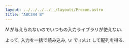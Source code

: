 ```yaml
---
layout: ../../../../../layouts/Procon.astro
title: "ABC344 B"
---
```

$N$ が与えられないのでいつもの入力ライブラリが使えない.

よって, 入力を一括で読み込み, `\n` で `split` して配列を得る.